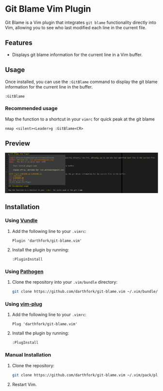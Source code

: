 # Git Blame Vim Plugin

Git Blame is a Vim plugin that integrates `git blame` functionality directly into Vim, allowing you to see who last modified each line in the current file.

## Features

- Displays git blame information for the current line in a Vim buffer.

## Usage

Once installed, you can use the `:GitBlame` command to display the git blame information for the current line in the buffer.

```vim
:GitBlame
```

### Recommended usage

Map the function to a shortcut in your `vimrc` for quick peak at the git blame

```vim
nmap <silent><Leader>g :GitBlame<CR>
```

## Preview

![Preview](doc/git-blame.png "Preview")


## Installation

### Using [Vundle](https://github.com/VundleVim/Vundle.vim)

1. Add the following line to your `.vimrc`:

    ```vim
    Plugin 'darthfork/git-blame.vim'
    ```

2. Install the plugin by running:

    ```vim
    :PluginInstall
    ```

### Using [Pathogen](https://github.com/tpope/vim-pathogen)

1. Clone the repository into your `.vim/bundle` directory:

    ```bash
    git clone https://github.com/darthfork/git-blame.vim ~/.vim/bundle/git-blame.vim
    ```

### Using [vim-plug](https://github.com/junegunn/vim-plug)

1. Add the following line to your `.vimrc`:

    ```vim
    Plug 'darthfork/git-blame.vim'
    ```

2. Install the plugin by running:

    ```vim
    :PlugInstall
    ```

### Manual Installation

1. Clone the repository:

    ```bash
    git clone https://github.com/darthfork/git-blame.vim ~/.vim/pack/plugins/start/git-blame.vim
    ```

2. Restart Vim.
